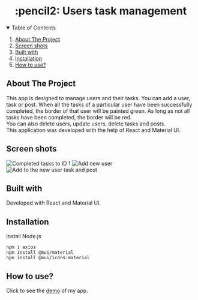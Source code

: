 #  
<h1 align="center">:pencil2: Users task management</h1>
<!-- TABLE OF CONTENTS -->
<details open="open">
  <summary>Table of Contents</summary>
  <ol>
    <li><a href="#about-the-project">About The Project</a></li>
    <li><a href="#screen-shots">Screen shots</a></li>
    <li><a href="#built-with">Built with</a></li>
    <li><a href="#installation">Installation</a></li>
    <li><a href="#how-to-use">How to use?</a></li>
  </ol>
</details>

## About The Project

This app is designed to manage users and their tasks. You can add a user, task or post. When all the tasks of a particular user have been successfully completed, the border of that user will be painted green. As long as not all tasks have been completed, the border will be red. </br>You can also delete users, update users, delete tasks and posts.</br>
This application was developed with the help of React and Material UI.


## Screen shots
![Completed tasks to ID 1](https://github.com/yardenavraham/Users-task-management/blob/main/public/screenShots/%E2%80%8F%E2%80%8Ffinishedtasks.jpeg)
![Add new user](https://github.com/yardenavraham/Users-task-management/blob/main/public/screenShots/%E2%80%8Fadduser.jpeg)
![Add to the new user task and post](https://github.com/yardenavraham/Users-task-management/blob/main/public/screenShots/newUserWithTask.jpeg
)

## Built with
Developed with React and Material UI.

## Installation
Install Node.js</br>
```
npm i axios
npm install @mui/material 
npm install @mui/icons-material
```

## How to use? 
Click to see the [demo]() of my app. </br>


